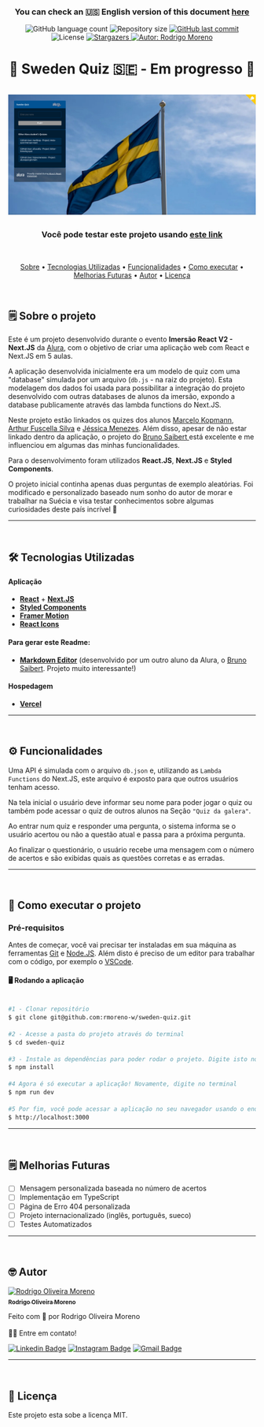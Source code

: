 <h3 align="center">
	You can check an 🇺🇸 English version of this document <a href="/../../">here</a>
</h3>

<p align="center">
  <img alt="GitHub language count" src="https://img.shields.io/github/languages/count/rmoreno-w/sweden-quiz?color=%2304D361&style=for-the-badge">

  <img alt="Repository size" src="https://img.shields.io/github/repo-size/rmoreno-w/sweden-quiz?style=for-the-badge">

  <a href="https://github.com/rmoreno-w/sweden-quiz/commits/main">
    <img alt="GitHub last commit" src="https://img.shields.io/github/last-commit/rmoreno-w/sweden-quiz?style=for-the-badge">
  </a>

   <img alt="License" src="https://img.shields.io/badge/license-MIT-brightgreen?style=for-the-badge">
   <a href="https://github.com/rmoreno-w/sweden-quiz/stargazers">
    <img alt="Stargazers" src="https://img.shields.io/github/stars/rmoreno-w/sweden-quiz?style=for-the-badge">
  </a>

  <a href="https://github.com/rmoreno-w/">
    <img alt="Autor: Rodrigo Moreno" src="https://img.shields.io/badge/Autor:-Rodrigo%20Moreno-%231b9?style=for-the-badge">
  </a>

</p>


<h1 align="center">
	🔩 Sweden Quiz  🇸🇪  - Em progresso 🔩<br/><br/>
    <img alt="Project Screenshot" src="https://raw.githubusercontent.com/rmoreno-w/sweden-quiz/main/public/screenshot.jpg" /> <br/>
</h1>

<h3 align="center">
Você pode testar este projeto usando <a href="https://sweden-quiz-git-main-rmoreno-w.vercel.app/" target="_blank">este link</a>
</h3></br>


<p align="center">
  <a href="#-sobre-o-projeto">Sobre</a> •
  <a href="#-tecnologias-utilizadas">Tecnologias Utilizadas</a> •
  <a href="#%EF%B8%8F-funcionalidades">Funcionalidades</a> •
  <a href="#-como-executar-o-projeto">Como executar</a> •
  <a href="#-melhorias-futuras">Melhorias Futuras</a> •
  <a href="#-autor">Autor</a> •
  <a href="#-licença">Licença</a>
 
</p></br>


## 🗒 Sobre o projeto

Este é um projeto desenvolvido durante o evento **Imersão React V2 - Next.JS** da <a href="https://www.alura.com.br/" target="_blank">Alura</a>, com o objetivo de criar uma aplicação web com React e Next.JS em 5 aulas. 

A aplicação desenvolvida inicialmente era um modelo de quiz com uma "database" simulada por um arquivo (`db.js` - na raiz do projeto). Esta modelagem dos dados foi usada para possibilitar a integração do projeto desenvolvido com outras databases de alunos da imersão, expondo a database publicamente através das lambda functions do Next.JS. 

Neste projeto estão linkados os quizes dos alunos <a href="https://github.com/Markkop/meta-quiz-imersao-react" target="_blank">Marcelo Kopmann</a>, <a href="https://github.com/afuscella/bitter-brewing-quiz" target="_blank">Arthur Fuscella Silva</a> e <a href="https://github.com/itsjessmenezes/aluraquiz" target="_blank">Jéssica Menezes</a>. Além disso, apesar de não estar linkado dentro da aplicação, o projeto do <a href="https://github.com/BrunoSaibert/brunoquiz" target="_blank">Bruno Saibert </a> está excelente e me influenciou em algumas das minhas funcionalidades.

Para o desenvolvimento foram utilizados **React.JS**, **Next.JS** e **Styled Components**.

O projeto inicial continha apenas duas perguntas de exemplo aleatórias. Foi modificado e personalizado baseado num sonho do autor de morar e trabalhar na Suécia e visa testar conhecimentos sobre algumas curiosidades deste país incrível 🥰

--- 
</br>


## 🛠 Tecnologias Utilizadas



#### **Aplicação** 

- **<a href="https://reactjs.org/" target="_blank">React</a>** + **<a href="https://nextjs.org/" target="_blank">Next.JS</a>**
- **<a href="https://styled-components.com" target="_blank">Styled Components</a>**
- **<a href="https://www.framer.com/motion/" target="_blank">Framer Motion</a>**
- **<a href="https://react-icons.github.io/react-icons/" target="_blank">React Icons</a>**


#### **Para gerar este Readme:**

- **<a href="https://markeditor.netlify.app/" target="_blank">Markdown Editor</a>** (desenvolvido por um outro aluno da Alura, o <a href="https://github.com/BrunoSaibert" target="_blank">Bruno Saibert</a>. Projeto muito interessante!)

#### **Hospedagem** 

- **<a href="https://vercel.com/" target="_blank">Vercel</a>**

---
</br>


## ⚙️ Funcionalidades

Uma API é simulada com o arquivo `db.json` e, utilizando as `Lambda Functions` do Next.JS, este arquivo é exposto para que outros usuários tenham acesso.

Na tela inicial o usuário deve informar seu nome para poder jogar o quiz ou também pode acessar o quiz de outros alunos na Seção `"Quiz da galera"`.

Ao entrar num quiz e responder uma pergunta, o sistema informa se o usuário acertou ou não a questão atual e passa para a próxima pergunta.

Ao finalizar o questionário, o usuário recebe uma mensagem com o número de acertos e são exibidas quais as questões corretas e as erradas.

---
</br>


## 🚀 Como executar o projeto

### Pré-requisitos

Antes de começar, você vai precisar ter instaladas em sua máquina as ferramentas <a href="https://git-scm.com" target="_blank">Git</a> e <a href="https://nodejs.org/en/" target="_blank">Node.JS</a>.
Além disto é preciso de  um editor para trabalhar com o código, por exemplo o <a href="https://code.visualstudio.com/" target="_blank">VSCode</a>.

#### 🖥 Rodando a aplicação

```bash

#1 - Clonar repositório
$ git clone git@github.com:rmoreno-w/sweden-quiz.git

#2 - Acesse a pasta do projeto através do terminal
$ cd sweden-quiz

#3 - Instale as dependências para poder rodar o projeto. Digite isto no terminal:
$ npm install

#4 Agora é só executar a aplicação! Novamente, digite no terminal
$ npm run dev

#5 Por fim, você pode acessar a aplicação no seu navegador usando o endereço:
$ http://localhost:3000

```

---
</br>


## 🗒 Melhorias Futuras

- [ ] Mensagem personalizada baseada no número de acertos
- [ ] Implementação em TypeScript
- [ ] Página de Erro 404 personalizada
- [ ] Projeto internacionalizado (inglês, português, sueco)
- [ ] Testes Automatizados

---
</br>


## 🤓 Autor

<a href="https://github.com/rmoreno-w">
 <img src="https://avatars.githubusercontent.com/u/65390774?s=460&u=19fcc2d1c87d8e841aa03bdd29d5bda783ec8cef&v=4" alt="Rodrigo Oliveira Moreno" width="200px;"/>
 <br />
 <sub><b>Rodrigo Oliveira Moreno</b></sub></a>
 <br />

Feito com 💙 por Rodrigo Oliveira Moreno
<br/><br/>👋😊 Entre em contato!

[![Linkedin Badge](https://img.shields.io/badge/-LinkedIn-blue?style=flat&logo=Linkedin&logoColor=white&link=https://www.linkedin.com/in/rmoreno-w)](https://www.linkedin.com/in/rmoreno-w)
[![Instagram Badge](https://img.shields.io/badge/-Instagram-blueviolet?style=flat&logo=Instagram&logoColor=white&link=https://www.instagram.com/rmoreno.w/)](https://www.instagram.com/rmoreno.w/)
[![Gmail Badge](https://img.shields.io/badge/-rmoreno.w@gmail.com-c14438?style=flat&logo=Gmail&logoColor=white&link=mailto:rmoreno.w@gmail.com)](mailto:rmoreno.w@gmail.com)

---
</br>


## 📝 Licença

Este projeto esta sobe a licença MIT.
<br/><br/>